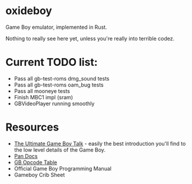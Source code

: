 # oxideboy

Game Boy emulator, implemented in Rust.

Nothing to really see here yet, unless you're really into terrible codez.

# Current TODO list:

 * Pass all gb-test-roms dmg_sound tests
 * Pass all gb-test-roms oam_bug tests
 * Pass all mooneye tests
 * Finish MBC1 impl (sram)
 * GBVideoPlayer running smoothly

# Resources

 * [The Ultimate Game Boy Talk](https://www.youtube.com/watch?v=HyzD8pNlpwI) - easily the best introduction you'll find to the low level details of the Game Boy.
 * [Pan Docs](http://gbdev.gg8.se/wiki/articles/Pan_Docs)
 * [GB Opcode Table](http://pastraiser.com/cpu/gameboy/gameboy_opcodes.html)
 * Official Game Boy Programming Manual
 * Gameboy Crib Sheet
